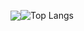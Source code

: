 <img align="center" src="https://github-readme-stats.vercel.app/api?username=changesuger&show_icons=true&hide_title=true&hide_border=true&theme=dracula" /><img align="center" alt="Top Langs" src="https://github-readme-stats.vercel.app/api/top-langs/?username=changesuger&layout=compact&show_icons=true&hide_border=true&theme=dracula&exclude_repo=ChangeSuger.github.io" />
